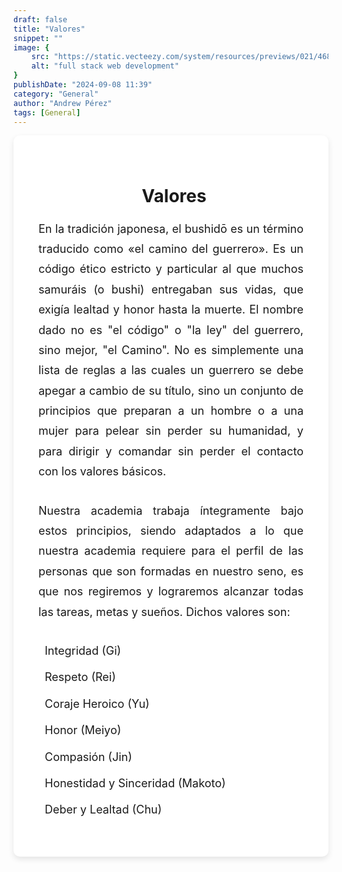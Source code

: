 ```yaml
---
draft: false
title: "Valores"
snippet: ""
image: {
    src: "https://static.vecteezy.com/system/resources/previews/021/468/808/original/happy-friends-posing-together-png.png",
    alt: "full stack web development"
}
publishDate: "2024-09-08 11:39"
category: "General"
author: "Andrew Pérez"
tags: [General]
---
```


<link rel="stylesheet" href="https://cdnjs.cloudflare.com/ajax/libs/font-awesome/6.0.0-beta3/css/all.min.css">

<section style="max-width: 800px; margin: 0 auto; background-color: white; padding: 40px; border-radius: 10px; box-shadow: 0 4px 10px rgba(0, 0, 0, 0.1);">
  <h2 style="text-align: center; font-weight: bold; font-size: 28px; margin-bottom: 20px;">
    <i class="fas fa-star text-blue-700" style="margin-right: 10px;"></i> Valores
  </h2>

  <p style="text-align: justify; font-size: 18px; line-height: 1.8; margin-bottom: 30px;">
    En la tradición japonesa, el bushidō es un término traducido como «el camino del guerrero». Es un código ético estricto y particular al que muchos samuráis (o bushi) entregaban sus vidas, que exigía lealtad y honor hasta la muerte. El nombre dado no es "el código" o "la ley" del guerrero, sino mejor, "el Camino". No es simplemente una lista de reglas a las cuales un guerrero se debe apegar a cambio de su título, sino un conjunto de principios que preparan a un hombre o a una mujer para pelear sin perder su humanidad, y para dirigir y comandar sin perder el contacto con los valores básicos.
  </p>

  <p style="text-align: justify; font-size: 18px; line-height: 1.8; margin-bottom: 30px;">
    Nuestra academia trabaja íntegramente bajo estos principios, siendo adaptados a lo que nuestra academia requiere para el perfil de las personas que son formadas en nuestro seno, es que nos regiremos y lograremos alcanzar todas las tareas, metas y sueños. Dichos valores son:
  </p>

  <ul style="list-style-type: none; padding: 0; font-size: 18px; line-height: 1.8;">
    <li style="margin-bottom: 10px;">
      <i class="fas fa-check-circle text-blue-700" style=" margin-right: 10px;"></i> Integridad (Gi)
    </li>
    <li style="margin-bottom: 10px;">
      <i class="fas fa-check-circle text-blue-700" style=" margin-right: 10px;"></i> Respeto (Rei)
    </li>
    <li style="margin-bottom: 10px;">
      <i class="fas fa-check-circle text-blue-700" style=" margin-right: 10px;"></i> Coraje Heroico (Yu)
    </li>
    <li style="margin-bottom: 10px;">
      <i class="fas fa-check-circle text-blue-700" style=" margin-right: 10px;"></i> Honor (Meiyo)
    </li>
    <li style="margin-bottom: 10px;">
      <i class="fas fa-check-circle text-blue-700" style=" margin-right: 10px;"></i> Compasión (Jin)
    </li>
    <li style="margin-bottom: 10px;">
      <i class="fas fa-check-circle text-blue-700" style=" margin-right: 10px;"></i> Honestidad y Sinceridad (Makoto)
    </li>
    <li>
      <i class="fas fa-check-circle text-blue-700" style=" margin-right: 10px;"></i> Deber y Lealtad (Chu)
    </li>
  </ul>
</section>
